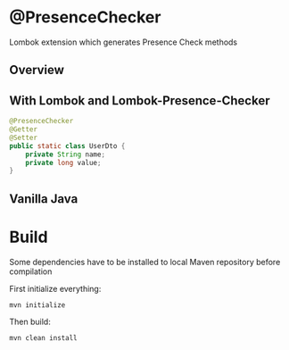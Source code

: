 # @PresenceChecker

Lombok extension which generates Presence Check methods

## Overview

## With Lombok and Lombok-Presence-Checker

```java
@PresenceChecker
@Getter
@Setter
public static class UserDto {
    private String name;
    private long value;
}
```

## Vanilla Java

# Build

Some dependencies have to be installed to local Maven repository before compilation

First initialize everything:

`mvn initialize`

Then build:

`mvn clean install`

